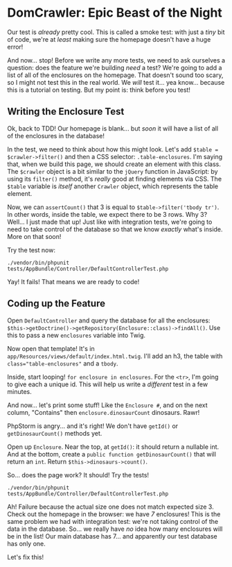 # DomCrawler: Epic Beast of the Night

Our test is *already* pretty cool. This is called a smoke test: with just
a *tiny* bit of code, we're at *least* making sure the homepage doesn't have a
huge error!

And now... stop! Before we write any more tests, we need to ask ourselves a question:
does the feature we're building *need* a test? We're going to add a list of all of
the enclosures on the homepage. That doesn't sound too scary, so I might not test
this in the real world. We *will* test it... yea know... because this is a tutorial
on testing. But my point is: think before you test!

## Writing the Enclosure Test

Ok, back to TDD! Our homepage is blank... but *soon* it will have a list of all of
the enclosures in the database!

In the test, we need to think about how this might look. Let's add `$table = $crawler->filter()`
and then a CSS selector: `.table-enclosures`. I'm saying that, when we build this
page, we should create an element with this class. The `$crawler` object is a bit
similar to the `jQuery` function in JavaScript: by using its `filter()` method, it's
*really* good at finding elements via CSS. The `$table` variable is *itself* another
`Crawler` object, which represents the table element.

Now, we can `assertCount()` that 3 is equal to `$table->filter('tbody tr')`. In other
words, inside the table, we expect there to be 3 rows. Why 3? Well... I just made
that up! Just like with integration tests, we're going to need to take control of
the database so that we know *exactly* what's inside. More on that soon!

Try the test now:

```terminal-silent
./vendor/bin/phpunit tests/AppBundle/Controller/DefaultControllerTest.php
```

Yay! It fails! That means we are ready to code!

## Coding up the Feature

Open `DefaultController` and query the database for all the enclosures:
`$this->getDoctrine()->getRepository(Enclosure::class)->findAll()`. Use this to
pass a new `enclosures` variable into Twig.

Now open that template! It's in `app/Resources/views/default/index.html.twig`.
I'll add an h3, the table with `class="table-enclosures"` and a `tbody`.

Inside, start looping! `for enclosure in enclosures`. For the `<tr>`, I'm going
to give each a unique id. This will help us write a *different* test in a few minutes.

And now... let's print some stuff! Like the `Enclosure #`, and on the next column,
"Contains" then `enclosure.dinosaurCount` dinosaurs. Rawr!

PhpStorm is angry... and it's right! We don't have `getId()` or `getDinosaurCount()`
methods yet.

Open up `Enclosure`. Near the top, at `getId()`: it should return a nullable int.
And at the bottom, create a `public function getDinosaurCount()` that will return
an `int`. Return `$this->dinosaurs->count()`.

So... does the page work? It should! Try the tests!

```terminal-silent
./vendor/bin/phpunit tests/AppBundle/Controller/DefaultControllerTest.php
```

Ah! Failure because the actual size one does not match expected size 3. Check out
the homepage in the browser: we have *7* enclosures! This is the same problem we
had with integration test: we're not taking control of the data in the database.
So... we really have *no* idea how many enclosures will be in the list! Our main
database has 7... and apparently our test database has only one.

Let's fix this!
